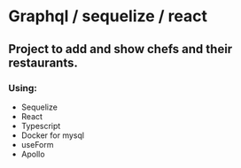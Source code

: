 # Graphql / sequelize / react

## Project to add and show chefs and their restaurants.

### Using:

- Sequelize
- React
- Typescript
- Docker for mysql
- useForm
- Apollo
